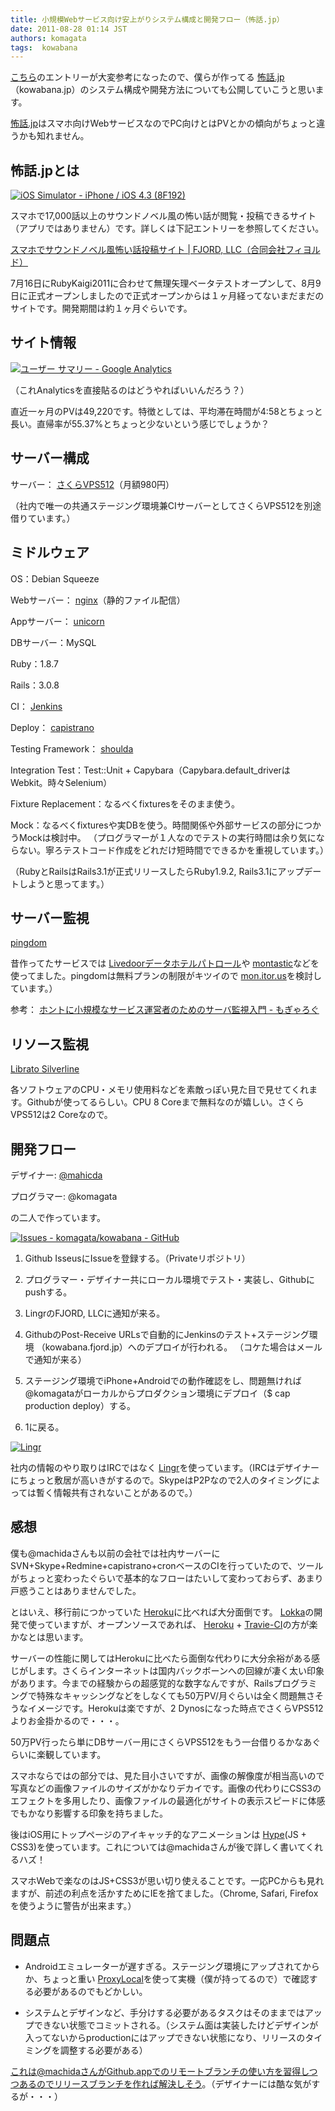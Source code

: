 ```yaml
---
title: 小規模Webサービス向け安上がりシステム構成と開発フロー（怖話.jp）
date: 2011-08-28 01:14 JST
authors: komagata
tags:  kowabana
---
```

[こちら](http://blog.av-jyo.com/2011-08/watching-servers-for-a-small-web-service.html)のエントリーが大変参考になったので、僕らが作ってる [怖話.jp](http://kowabana.jp)（kowabana.jp）のシステム構成や開発方法についても公開していこうと思います。

[怖話.jp](http://kowabana.jp)はスマホ向けWebサービスなのでPC向けとはPVとかの傾向がちょっと違うかも知れません。

## 怖話.jpとは

[![iOS Simulator - iPhone / iOS 4.3 (8F192)](http://farm7.static.flickr.com/6132/6025206978_9fa938b331.jpg)](http://www.flickr.com/photos/komagata/6025206978/ "iOS Simulator - iPhone / iOS 4.3 (8F192) by komagata, on Flickr")

スマホで17,000話以上のサウンドノベル風の怖い話が閲覧・投稿できるサイト（アプリではありません）です。詳しくは下記エントリーを参照してください。

[スマホでサウンドノベル風怖い話投稿サイト | FJORD, LLC（合同会社フィヨルド）](http://fjord.jp/love/862.html)

7月16日にRubyKaigi2011に合わせて無理矢理ベータテストオープンして、8月9日に正式オープンしましたので正式オープンからは１ヶ月経ってないまだまだのサイトです。開発期間は約１ヶ月ぐらいです。

## サイト情報

[![ユーザー サマリー - Google Analytics](http://farm7.static.flickr.com/6062/6085379921_49f0be96ec.jpg)](http://www.flickr.com/photos/komagata/6085379921/ "ユーザー サマリー - Google Analytics by komagata, on Flickr")

（これAnalyticsを直接貼るのはどうやればいいんだろう？）

直近一ヶ月のPVは49,220です。特徴としては、平均滞在時間が4:58とちょっと長い。直帰率が55.37%とちょっと少ないという感じでしょうか？

## サーバー構成

サーバー： [さくらVPS512](http://vps.sakura.ad.jp/lp/)（月額980円）

（社内で唯一の共通ステージング環境兼CIサーバーとしてさくらVPS512を別途借りています。）

## ミドルウェア

OS：Debian Squeeze

Webサーバー： [nginx](http://nginx.net/)（静的ファイル配信）

Appサーバー： [unicorn](http://unicorn.bogomips.org/)

DBサーバー：MySQL

Ruby：1.8.7

Rails：3.0.8

CI： [Jenkins](http://jenkins-ci.org/)

Deploy： [capistrano](https://github.com/capistrano/capistrano)

Testing Framework： [shoulda](https://github.com/thoughtbot/shoulda)

Integration Test：Test::Unit + Capybara（Capybara.default\_driverはWebkit。時々Selenium）

Fixture Replacement：なるべくfixturesをそのまま使う。

Mock：なるべくfixturesや実DBを使う。時間関係や外部サービスの部分につかうMockは検討中。 （プログラマーが１人なのでテストの実行時間は余り気にならない。寧ろテストコード作成をどれだけ短時間でできるかを重視しています。）

（RubyとRailsはRails3.1が正式リリースしたらRuby1.9.2, Rails3.1にアップデートしようと思ってます。）

## サーバー監視

[pingdom](http://www.pingdom.com/)

昔作ってたサービスでは [Livedoorデータホテルパトロール](http://patrol.datahotel.ne.jp/)や [montastic](http://www.montastic.com/)などを 使ってました。pingdomは無料プランの制限がキツイので [mon.itor.us](http://mon.itor.us/)を検討しています。）

参考： [ホントに小規模なサービス運営者のためのサーバ監視入門 - もぎゃろぐ](http://blog.mogya.com/2011/08/monitorus-web-monitoring.html)

## リソース監視

[Librato Silverline](https://silverline.librato.com/)

各ソフトウェアのCPU・メモリ使用料などを素敵っぽい見た目で見せてくれます。Githubが使ってるらしい。CPU 8 Coreまで無料なのが嬉しい。さくらVPS512は2 Coreなので。

## 開発フロー

デザイナー: [@mahicda](http://twitter.com/machida)

プログラマー: @komagata

の二人で作っています。

[![Issues - komagata/kowabana - GitHub](http://farm7.static.flickr.com/6069/6088065418_8ee41bc1c8.jpg)](http://www.flickr.com/photos/komagata/6088065418/ "Issues - komagata/kowabana - GitHub by komagata, on Flickr")

1. Github IsseusにIssueを登録する。（Privateリポジトリ）

2. プログラマー・デザイナー共にローカル環境でテスト・実装し、Githubにpushする。

3. LingrのFJORD, LLCに通知が来る。

4. GithubのPost-Receive URLsで自動的にJenkinsのテスト+ステージング環境
（kowabana.fjord.jp）へのデプロイが行われる。 （コケた場合はメールで通知が来る）  

5. ステージング環境でiPhone+Androidでの動作確認をし、問題無ければ@komagataがローカルからプロダクション環境にデプロイ（$ cap production deploy）する。

6. 1に戻る。

[![Lingr](http://farm7.static.flickr.com/6192/6088082774_78b2b6948a.jpg)](http://www.flickr.com/photos/komagata/6088082774/ "Lingr by komagata, on Flickr")

社内の情報のやり取りはIRCではなく [Lingr](http://lingr.com/)を使っています。（IRCはデザイナーにちょっと敷居が高いきがするので。SkypeはP2Pなので2人のタイミングによっては暫く情報共有されないことがあるので。）

## 感想

僕も@machidaさんも以前の会社では社内サーバーにSVN+Skype+Redmine+capistrano+cronベースのCIを行っていたので、ツールがちょっと変わったぐらいで基本的なフローはたいして変わっておらず、あまり戸惑うことはありませんでした。

とはいえ、移行前につかっていた [Heroku](http://www.heroku.com/)に比べれば大分面倒です。 [Lokka](http://lokka.org/)の開発で使っていますが、オープンソースであれば、 [Heroku](http://www.heroku.com/) + [Travie-CI](http://travis-ci.org/)の方が楽かなとは思います。

サーバーの性能に関してはHerokuに比べたら面倒な代わりに大分余裕がある感じがします。さくらインターネットは国内バックボーンへの回線が凄く太い印象があります。今までの経験からの超感覚的な数字なんですが、Railsプログラミングで特殊なキャッシングなどをしなくても50万PV/月ぐらいは全く問題無さそうなイメージです。Herokuは楽ですが、2 Dynosになった時点でさくらVPS512よりお金掛かるので・・・。

50万PV行ったら単にDBサーバー用にさくらVPS512をもう一台借りるかなあぐらいに楽観しています。

スマホならではの部分では、見た目小さいですが、画像の解像度が相当高いので写真などの画像ファイルのサイズがかなりデカイです。画像の代わりにCSS3のエフェクトを多用したり、画像ファイルの最適化がサイトの表示スピードに体感でもかなり影響する印象を持ちました。

後はiOS用にトップページのアイキャッチ的なアニメーションは [Hype](http://tumultco.com/hype/)(JS + CSS3)を使っています。これについては@machidaさんが後で詳しく書いてくれるハズ！

スマホWebで楽なのはJS+CSS3が思い切り使えることです。一応PCからも見れますが、前述の利点を活かすためにIEを捨てました。（Chrome, Safari, Firefoxを使うように警告が出来ます。）

## 問題点

- Androidエミュレーターが遅すぎる。ステージング環境にアップされてからか、ちょっと重い [ProxyLocal](http://proxylocal.com/)を使って実機（僕が持ってるので）で確認する必要があるのでもどかしい。

- システムとデザインなど、手分けする必要があるタスクはそのままではアップできない状態でコミットされる。（システム面は実装したけどデザインが入ってないからproductionにはアップできない状態になり、リリースのタイミングを調整する必要がある）  

これは@machidaさんがGithub.appでのリモートブランチの使い方を習得しつつあるのでリリースブランチを作れば解決しそう。（デザイナーには酷な気がするが・・・）
